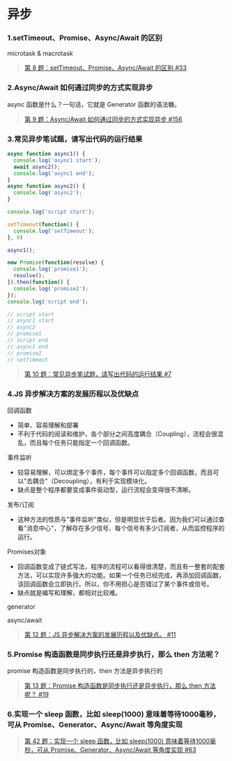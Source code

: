 # 异步

### 1.setTimeout、Promise、Async/Await 的区别

microtask & macrotask

> [第 8 题：setTimeout、Promise、Async/Await 的区别 #33](https://github.com/Advanced-Frontend/Daily-Interview-Question/issues/33)

### 2.Async/Await 如何通过同步的方式实现异步

async 函数是什么？一句话，它就是 Generator 函数的语法糖。

> [第 9 题：Async/Await 如何通过同步的方式实现异步 #156](https://github.com/Advanced-Frontend/Daily-Interview-Question/issues/156)

### 3.常见异步笔试题，请写出代码的运行结果

```js
async function async1() {
  console.log('async1 start');
  await async2();
  console.log('async1 end');
}
async function async2() {
  console.log('async2');
}

console.log('script start');

setTimeout(function() {
  console.log('setTimeout');
}, 0)

async1();

new Promise(function(resolve) {
  console.log('promise1');
  resolve();
}).then(function() {
  console.log('promise2');
});
console.log('script end');

// script start
// async1 start
// async2
// promise1
// script end
// async1 end
// promise2
// setTimeout
```

> [第 10 题：常见异步笔试题，请写出代码的运行结果 #7](https://github.com/Advanced-Frontend/Daily-Interview-Question/issues/7)

### 4.JS 异步解决方案的发展历程以及优缺点

回调函数

- 简单、容易理解和部署
- 不利于代码的阅读和维护，各个部分之间高度耦合（Coupling），流程会很混乱，而且每个任务只能指定一个回调函数。

事件监听

- 较容易理解，可以绑定多个事件，每个事件可以指定多个回调函数，而且可以"去耦合"（Decoupling），有利于实现模块化。
- 缺点是整个程序都要变成事件驱动型，运行流程会变得很不清晰。

发布/订阅

- 这种方法的性质与"事件监听"类似，但是明显优于后者。因为我们可以通过查看"消息中心"，了解存在多少信号、每个信号有多少订阅者，从而监控程序的运行。

Promises对象

- 回调函数变成了链式写法，程序的流程可以看得很清楚，而且有一整套的配套方法，可以实现许多强大的功能。如果一个任务已经完成，再添加回调函数，该回调函数会立即执行。所以，你不用担心是否错过了某个事件或信号。
- 缺点就是编写和理解，都相对比较难。

generator

async/await

> [第 12 题：JS 异步解决方案的发展历程以及优缺点。 #11](https://github.com/Advanced-Frontend/Daily-Interview-Question/issues/11)

### 5.Promise 构造函数是同步执行还是异步执行，那么 then 方法呢？

promise 构造函数是同步执行的，then 方法是异步执行的

> [第 13 题：Promise 构造函数是同步执行还是异步执行，那么 then 方法呢？ #19](https://github.com/Advanced-Frontend/Daily-Interview-Question/issues/19)

### 6.实现一个 sleep 函数，比如 sleep(1000) 意味着等待1000毫秒，可从 Promise、Generator、Async/Await 等角度实现

> [第 42 题：实现一个 sleep 函数，比如 sleep(1000) 意味着等待1000毫秒，可从 Promise、Generator、Async/Await 等角度实现 #63](https://github.com/Advanced-Frontend/Daily-Interview-Question/issues/63)
